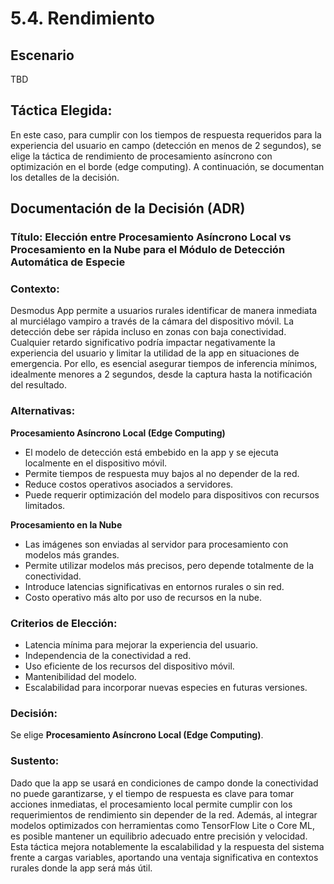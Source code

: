 # 5.4. Rendimiento

## Escenario

TBD

## Táctica Elegida:

En este caso, para cumplir con los tiempos de respuesta requeridos para la experiencia del usuario en campo (detección en menos de 2 segundos), se elige la táctica de rendimiento de procesamiento asíncrono con optimización en el borde (edge computing). A continuación, se documentan los detalles de la decisión.

## Documentación de la Decisión (ADR)

### Título: **Elección entre Procesamiento Asíncrono Local vs Procesamiento en la Nube para el Módulo de Detección Automática de Especie**

### Contexto:

Desmodus App permite a usuarios rurales identificar de manera inmediata al murciélago vampiro a través de la cámara del dispositivo móvil. La detección debe ser rápida incluso en zonas con baja conectividad. Cualquier retardo significativo podría impactar negativamente la experiencia del usuario y limitar la utilidad de la app en situaciones de emergencia. Por ello, es esencial asegurar tiempos de inferencia mínimos, idealmente menores a 2 segundos, desde la captura hasta la notificación del resultado.

### Alternativas:

**Procesamiento Asíncrono Local (Edge Computing)**

- El modelo de detección está embebido en la app y se ejecuta localmente en el dispositivo móvil.
- Permite tiempos de respuesta muy bajos al no depender de la red.
- Reduce costos operativos asociados a servidores.
- Puede requerir optimización del modelo para dispositivos con recursos limitados.

**Procesamiento en la Nube**

- Las imágenes son enviadas al servidor para procesamiento con modelos más grandes.
- Permite utilizar modelos más precisos, pero depende totalmente de la conectividad.
- Introduce latencias significativas en entornos rurales o sin red.
- Costo operativo más alto por uso de recursos en la nube.

### Criterios de Elección:

- Latencia mínima para mejorar la experiencia del usuario.
- Independencia de la conectividad a red.
- Uso eficiente de los recursos del dispositivo móvil.
- Mantenibilidad del modelo.
- Escalabilidad para incorporar nuevas especies en futuras versiones.

### Decisión:

Se elige **Procesamiento Asíncrono Local (Edge Computing)**.

### Sustento:

Dado que la app se usará en condiciones de campo donde la conectividad no puede garantizarse, y el tiempo de respuesta es clave para tomar acciones inmediatas, el procesamiento local permite cumplir con los requerimientos de rendimiento sin depender de la red. Además, al integrar modelos optimizados con herramientas como TensorFlow Lite o Core ML, es posible mantener un equilibrio adecuado entre precisión y velocidad. Esta táctica mejora notablemente la escalabilidad y la respuesta del sistema frente a cargas variables, aportando una ventaja significativa en contextos rurales donde la app será más útil.
